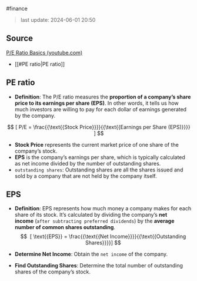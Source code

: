 #finance 


> last update: 2024-06-01 20:50

## Source
[P/E Ratio Basics (youtube.com)](https://www.youtube.com/watch?v=J33ObDTsiOU)

- [[#PE ratio|PE ratio]]
## PE ratio
- **Definition**: The P/E ratio measures the **proportion of a company’s share price to its earnings per share (EPS)**. In other words, it tells us how much investors are willing to pay for each dollar of earnings generated by the company.


$$
[ P/E = \frac{{\text{{Stock Price}}}}{{\text{{Earnings per Share (EPS)}}}} ]
$$
- **Stock Price** represents the current market price of one share of the company’s stock.
- **EPS** is the company’s earnings per share, which is typically calculated as net income divided by the number of outstanding shares.
- `outstanding shares`: Outstanding shares are all the shares issued and sold by a company that are not held by the company itself.

## EPS
- **Definition**: EPS represents how much money a company makes for each share of its stock. It’s calculated by dividing the company’s **net income** (`after subtracting preferred dividends`) by the **average number of common shares outstanding**.
$$
 [ \text{{EPS}} = \frac{{\text{{Net Income}}}}{{\text{{Outstanding Shares}}}}]
$$

- **Determine Net Income**: Obtain the `net income` of the company.
- **Find Outstanding Shares**: Determine the total number of outstanding shares of the company’s stock.